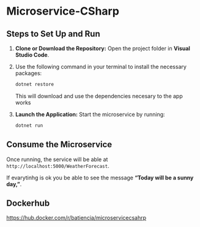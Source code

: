 # Microservice-CSharp

## Steps to Set Up and Run

1. **Clone or Download the Repository:** Open the project folder in **Visual Studio Code**.

2. Use the following command in your terminal to install the necessary packages:

    ```bash
    dotnet restore
    ```
    This will download and use the dependencies necesary to the app works

3. **Launch the Application:** Start the microservice by running:

    ```bash
    dotnet run
    ```

## Consume the Microservice

Once running, the service will be able at `http://localhost:5000/WeatherForecast`. 

If evarytinhg is ok you be able to see the message **“Today will be a sunny day,”**.

## Dockerhub
https://hub.docker.com/r/batiencia/microservicecsahrp
